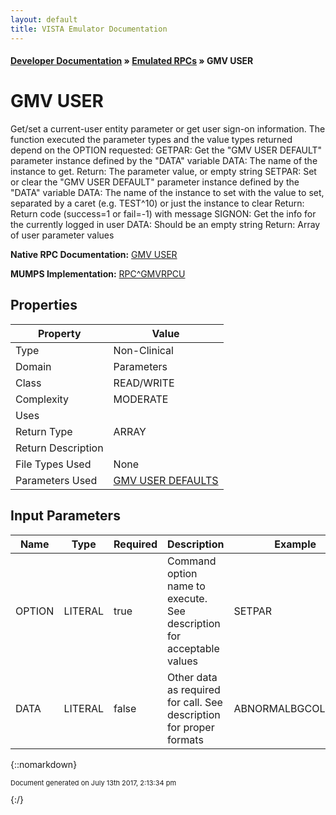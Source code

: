 ```yaml
---
layout: default
title: VISTA Emulator Documentation
---
```


#### [Developer Documentation](../index) &#187; [Emulated RPCs](TableOfContents) &#187; GMV USER<br/>
# GMV USER

Get/set a current-user entity parameter or get user sign-on information. The function executed the parameter types and the value types returned depend on the OPTION requested:    GETPAR: Get the "GMV USER DEFAULT" parameter instance defined by the "DATA" variable            DATA: The name of the instance to get.            Return: The parameter value, or empty string    SETPAR: Set or clear the "GMV USER DEFAULT" parameter instance defined by the "DATA" variable            DATA: The name of the instance to set with the value to set, separated by a caret (e.g. TEST^10) or just the instance to clear            Return: Return code (success=1 or fail=-1) with message    SIGNON: Get the info for the currently logged in user            DATA: Should be an empty string            Return: Array of user parameter values

**Native RPC Documentation:** [GMV USER](../VISTARPC/GMV_USER)

**MUMPS Implementation:** [RPC^GMVRPCU](http://code.osehra.org/dox/Routine_GMVRPCU_source.html)

## Properties

Property | Value
--- | ---
Type | Non-Clinical
Domain | Parameters
Class | READ/WRITE
Complexity | MODERATE
Uses | 
Return Type | ARRAY
Return Description | 
File Types Used | None
Parameters Used | [GMV USER DEFAULTS](../Parameters/GMV_USER_DEFAULTS)


## Input Parameters

Name | Type | Required | Description | Example
--- | --- | --- | --- | ---
OPTION | LITERAL | true | Command option name to execute. See description for acceptable values | SETPAR
DATA | LITERAL | false | Other data as required for call. See description for proper formats | ABNORMALBGCOLOR^15

{::nomarkdown} <br/><p style="font-size: 11px">Document generated on July 13th 2017, 2:13:34 pm</p>{:/}